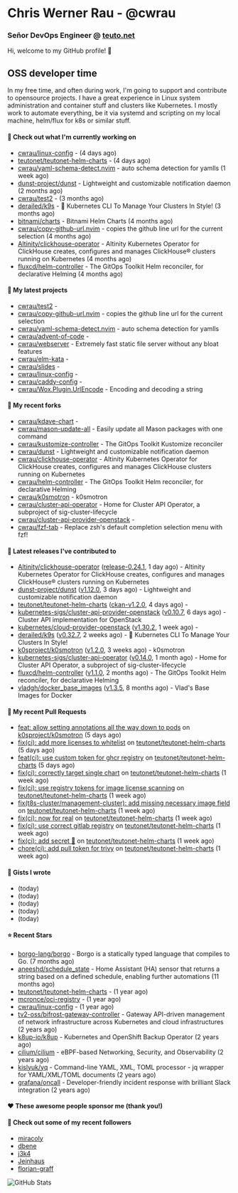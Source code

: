 # Chris Werner Rau - @cwrau
### Señor DevOps Engineer @ [teuto.net](https://teuto.net)

Hi, welcome to my GitHub profile! 👋

## OSS developer time
In my free time, and often during work, I'm going to support and contribute to opensource projects. I have a great experience in Linux system administration and container stuff and clusters like Kubernetes. I mostly work to automate everything, be it via systemd and scripting on my local machine, helm/flux for k8s or similar stuff.

#### 👷 Check out what I'm currently working on

- [cwrau/linux-config](https://github.com/cwrau/linux-config) -  (4 days ago)
- [teutonet/teutonet-helm-charts](https://github.com/teutonet/teutonet-helm-charts) -  (4 days ago)
- [cwrau/yaml-schema-detect.nvim](https://github.com/cwrau/yaml-schema-detect.nvim) - auto schema detection for yamlls (1 week ago)
- [dunst-project/dunst](https://github.com/dunst-project/dunst) - Lightweight and customizable notification daemon (2 months ago)
- [cwrau/test2](https://github.com/cwrau/test2) -  (3 months ago)
- [derailed/k9s](https://github.com/derailed/k9s) - 🐶 Kubernetes CLI To Manage Your Clusters In Style! (3 months ago)
- [bitnami/charts](https://github.com/bitnami/charts) - Bitnami Helm Charts (4 months ago)
- [cwrau/copy-github-url.nvim](https://github.com/cwrau/copy-github-url.nvim) - copies the github line url for the current selection (4 months ago)
- [Altinity/clickhouse-operator](https://github.com/Altinity/clickhouse-operator) - Altinity Kubernetes Operator for ClickHouse creates, configures and manages ClickHouse® clusters running on Kubernetes (4 months ago)
- [fluxcd/helm-controller](https://github.com/fluxcd/helm-controller) - The GitOps Toolkit Helm reconciler, for declarative Helming (4 months ago)

#### 🌱 My latest projects

- [cwrau/test2](https://github.com/cwrau/test2) - 
- [cwrau/copy-github-url.nvim](https://github.com/cwrau/copy-github-url.nvim) - copies the github line url for the current selection
- [cwrau/yaml-schema-detect.nvim](https://github.com/cwrau/yaml-schema-detect.nvim) - auto schema detection for yamlls
- [cwrau/advent-of-code](https://github.com/cwrau/advent-of-code) - 
- [cwrau/webserver](https://github.com/cwrau/webserver) - Extremely fast static file server without any bloat features
- [cwrau/elm-kata](https://github.com/cwrau/elm-kata) - 
- [cwrau/slides](https://github.com/cwrau/slides) - 
- [cwrau/linux-config](https://github.com/cwrau/linux-config) - 
- [cwrau/caddy-config](https://github.com/cwrau/caddy-config) - 
- [cwrau/Wox.Plugin.UrlEncode](https://github.com/cwrau/Wox.Plugin.UrlEncode) - Encoding and decoding a string

#### 🍴 My recent forks

- [cwrau/kdave-chart](https://github.com/cwrau/kdave-chart) - 
- [cwrau/mason-update-all](https://github.com/cwrau/mason-update-all) - Easily update all Mason packages with one command
- [cwrau/kustomize-controller](https://github.com/cwrau/kustomize-controller) - The GitOps Toolkit Kustomize reconciler
- [cwrau/dunst](https://github.com/cwrau/dunst) - Lightweight and customizable notification daemon
- [cwrau/clickhouse-operator](https://github.com/cwrau/clickhouse-operator) - Altinity Kubernetes Operator for ClickHouse creates, configures and manages ClickHouse clusters running on Kubernetes
- [cwrau/helm-controller](https://github.com/cwrau/helm-controller) - The GitOps Toolkit Helm reconciler, for declarative Helming
- [cwrau/k0smotron](https://github.com/cwrau/k0smotron) - k0smotron
- [cwrau/cluster-api-operator](https://github.com/cwrau/cluster-api-operator) - Home for Cluster API Operator, a subproject of sig-cluster-lifecycle
- [cwrau/cluster-api-provider-openstack](https://github.com/cwrau/cluster-api-provider-openstack) - 
- [cwrau/fzf-tab](https://github.com/cwrau/fzf-tab) - Replace zsh's default completion selection menu with fzf!

#### 🔭 Latest releases I've contributed to

- [Altinity/clickhouse-operator](https://github.com/Altinity/clickhouse-operator) ([release-0.24.1](https://github.com/Altinity/clickhouse-operator/releases/tag/release-0.24.1), 1 day ago) - Altinity Kubernetes Operator for ClickHouse creates, configures and manages ClickHouse® clusters running on Kubernetes
- [dunst-project/dunst](https://github.com/dunst-project/dunst) ([v1.12.0](https://github.com/dunst-project/dunst/releases/tag/v1.12.0), 3 days ago) - Lightweight and customizable notification daemon
- [teutonet/teutonet-helm-charts](https://github.com/teutonet/teutonet-helm-charts) ([ckan-v1.2.0](https://github.com/teutonet/teutonet-helm-charts/releases/tag/ckan-v1.2.0), 4 days ago) - 
- [kubernetes-sigs/cluster-api-provider-openstack](https://github.com/kubernetes-sigs/cluster-api-provider-openstack) ([v0.10.7](https://github.com/kubernetes-sigs/cluster-api-provider-openstack/releases/tag/v0.10.7), 6 days ago) - Cluster API implementation for OpenStack
- [kubernetes/cloud-provider-openstack](https://github.com/kubernetes/cloud-provider-openstack) ([v1.30.2](https://github.com/kubernetes/cloud-provider-openstack/releases/tag/v1.30.2), 1 week ago) - 
- [derailed/k9s](https://github.com/derailed/k9s) ([v0.32.7](https://github.com/derailed/k9s/releases/tag/v0.32.7), 2 weeks ago) - 🐶 Kubernetes CLI To Manage Your Clusters In Style!
- [k0sproject/k0smotron](https://github.com/k0sproject/k0smotron) ([v1.2.0](https://github.com/k0sproject/k0smotron/releases/tag/v1.2.0), 3 weeks ago) - k0smotron
- [kubernetes-sigs/cluster-api-operator](https://github.com/kubernetes-sigs/cluster-api-operator) ([v0.14.0](https://github.com/kubernetes-sigs/cluster-api-operator/releases/tag/v0.14.0), 1 month ago) - Home for Cluster API Operator, a subproject of sig-cluster-lifecycle
- [fluxcd/helm-controller](https://github.com/fluxcd/helm-controller) ([v1.1.0](https://github.com/fluxcd/helm-controller/releases/tag/v1.1.0), 2 months ago) - The GitOps Toolkit Helm reconciler, for declarative Helming
- [vladgh/docker_base_images](https://github.com/vladgh/docker_base_images) ([v1.3.5](https://github.com/vladgh/docker_base_images/releases/tag/v1.3.5), 8 months ago) - Vlad's Base Images for Docker

#### 🔨 My recent Pull Requests

- [feat: allow setting annotations all the way down to pods](https://github.com/k0sproject/k0smotron/pull/837) on [k0sproject/k0smotron](https://github.com/k0sproject/k0smotron) (5 days ago)
- [fix(ci): add more licenses to whitelist](https://github.com/teutonet/teutonet-helm-charts/pull/1261) on [teutonet/teutonet-helm-charts](https://github.com/teutonet/teutonet-helm-charts) (5 days ago)
- [feat(ci): use custom token for ghcr registry](https://github.com/teutonet/teutonet-helm-charts/pull/1260) on [teutonet/teutonet-helm-charts](https://github.com/teutonet/teutonet-helm-charts) (5 days ago)
- [fix(ci): correctly target single chart](https://github.com/teutonet/teutonet-helm-charts/pull/1256) on [teutonet/teutonet-helm-charts](https://github.com/teutonet/teutonet-helm-charts) (1 week ago)
- [fix(ci): use registry tokens for image license scanning](https://github.com/teutonet/teutonet-helm-charts/pull/1255) on [teutonet/teutonet-helm-charts](https://github.com/teutonet/teutonet-helm-charts) (1 week ago)
- [fix(t8s-cluster/management-cluster): add missing necessary image field](https://github.com/teutonet/teutonet-helm-charts/pull/1247) on [teutonet/teutonet-helm-charts](https://github.com/teutonet/teutonet-helm-charts) (1 week ago)
- [fix(ci): now for real](https://github.com/teutonet/teutonet-helm-charts/pull/1245) on [teutonet/teutonet-helm-charts](https://github.com/teutonet/teutonet-helm-charts) (1 week ago)
- [fix(ci): use correct gitlab registry](https://github.com/teutonet/teutonet-helm-charts/pull/1244) on [teutonet/teutonet-helm-charts](https://github.com/teutonet/teutonet-helm-charts) (1 week ago)
- [fix(ci): add secret 🤦](https://github.com/teutonet/teutonet-helm-charts/pull/1243) on [teutonet/teutonet-helm-charts](https://github.com/teutonet/teutonet-helm-charts) (1 week ago)
- [chore(ci): add pull token for trivy](https://github.com/teutonet/teutonet-helm-charts/pull/1242) on [teutonet/teutonet-helm-charts](https://github.com/teutonet/teutonet-helm-charts) (1 week ago)

#### 📓 Gists I wrote

- [](https://gist.github.com/0d4be37ea5fa47021bf611823c8c0c7e) (today)
- [](https://gist.github.com/809415b2f47668c41cc22e44ed448444) (today)
- [](https://gist.github.com/455fa7101ed6032b0eb74a07b49aa7be) (today)
- [](https://gist.github.com/6423e365b18c924c7da7e9287404bad5) (today)
- [](https://gist.github.com/a59d6a539ca1c733cc50eea34b330532) (today)

#### ⭐ Recent Stars

- [borgo-lang/borgo](https://github.com/borgo-lang/borgo) - Borgo is a statically typed language that compiles to Go. (7 months ago)
- [aneeshd/schedule_state](https://github.com/aneeshd/schedule_state) - Home Assistant (HA) sensor that returns a string based on a defined schedule, enabling further automations (11 months ago)
- [teutonet/teutonet-helm-charts](https://github.com/teutonet/teutonet-helm-charts) -  (1 year ago)
- [mcronce/oci-registry](https://github.com/mcronce/oci-registry) -  (1 year ago)
- [cwrau/linux-config](https://github.com/cwrau/linux-config) -  (1 year ago)
- [tv2-oss/bifrost-gateway-controller](https://github.com/tv2-oss/bifrost-gateway-controller) - Gateway API-driven management of network infrastructure across Kubernetes and cloud infrastructures (2 years ago)
- [k8up-io/k8up](https://github.com/k8up-io/k8up) - Kubernetes and OpenShift Backup Operator (2 years ago)
- [cilium/cilium](https://github.com/cilium/cilium) - eBPF-based Networking, Security, and Observability (2 years ago)
- [kislyuk/yq](https://github.com/kislyuk/yq) - Command-line YAML, XML, TOML processor - jq wrapper for YAML/XML/TOML documents (2 years ago)
- [grafana/oncall](https://github.com/grafana/oncall) - Developer-friendly incident response with brilliant Slack integration (2 years ago)

#### ❤️ These awesome people sponsor me (thank you!)


#### 👯 Check out some of my recent followers

- [miracoly](https://github.com/miracoly)
- [dbene](https://github.com/dbene)
- [j3k4](https://github.com/j3k4)
- [Jeinhaus](https://github.com/Jeinhaus)
- [florian-graff](https://github.com/florian-graff)

![GitHub Stats](https://github-readme-stats.vercel.app/api?username=cwrau&count_private=false&theme=tokyonight&show_icons=true)
